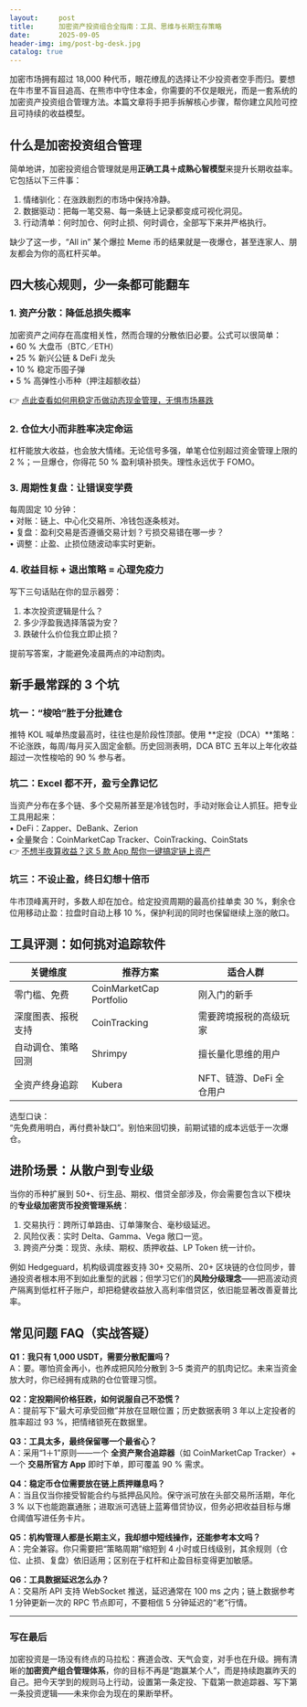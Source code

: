 ```yaml
---
layout:     post
title:      加密资产投资组合全指南：工具、思维与长期生存策略
date:       2025-09-05
header-img: img/post-bg-desk.jpg
catalog: true
---
```


加密市场拥有超过 18,000 种代币，眼花缭乱的选择让不少投资者空手而归。要想在牛市里不盲目追高、在熊市中守住本金，你需要的不仅是眼光，而是一套系统的加密资产投资组合管理方法。本篇文章将手把手拆解核心步骤，帮你建立风险可控且可持续的收益模型。

## 什么是加密投资组合管理

简单地讲，加密投资组合管理就是用**正确工具＋成熟心智模型**来提升长期收益率。  
它包括以下三件事：

1. 情绪驯化：在涨跌剧烈的市场中保持冷静。  
2. 数据驱动：把每一笔交易、每一条链上记录都变成可视化洞见。  
3. 行动清单：何时加仓、何时止损、何时调仓，全部写下来并严格执行。

缺少了这一步，“All in” 某个爆拉 Meme 币的结果就是一夜爆仓，甚至连家人、朋友都会为你的高杠杆买单。

## 四大核心规则，少一条都可能翻车

### 1. 资产分散：降低总损失概率

加密资产之间存在高度相关性，然而合理的分散依旧必要。公式可以很简单：  
• 60 % 大盘币（BTC／ETH）  
• 25 % 新兴公链 & DeFi 龙头  
• 10 % 稳定币囤子弹  
• 5 % 高弹性小币种（押注超额收益）

👉 [点此查看如何用稳定币做动态现金管理，无惧市场暴跌](https://okxdog.com/)

### 2. 仓位大小而非胜率决定命运

杠杆能放大收益，也会放大情绪。无论信号多强，单笔仓位别超过资金管理上限的 2 %；一旦爆仓，你得花 50 % 盈利填补损失。理性永远优于 FOMO。

### 3. 周期性复盘：让错误变学费

每周固定 10 分钟：  
• 对账：链上、中心化交易所、冷钱包逐条核对。  
• 复盘：盈利交易是否遵循交易计划？亏损交易错在哪一步？  
• 调整：止盈、止损位随波动率实时更新。

### 4. 收益目标 + 退出策略 = 心理免疫力

写下三句话贴在你的显示器旁：  
1) 本次投资逻辑是什么？  
2) 多少浮盈我选择落袋为安？  
3) 跌破什么价位我立即止损？  

提前写答案，才能避免凌晨两点的冲动割肉。

## 新手最常踩的 3 个坑

### 坑一：“梭哈”胜于分批建仓

推特 KOL 喊单热度最高时，往往也是阶段性顶部。使用 **定投（DCA）**策略：不论涨跌，每周/每月买入固定金额。历史回测表明，DCA BTC 五年以上年化收益超过一次性梭哈的 90 % 参与者。

### 坑二：Excel 都不开，盈亏全靠记忆

当资产分布在多个链、多个交易所甚至是冷钱包时，手动对账会让人抓狂。把专业工具用起来：  
• DeFi：Zapper、DeBank、Zerion  
• 全量聚合：CoinMarketCap Tracker、CoinTracking、CoinStats  
👉 [不想半夜算收益？这 5 款 App 帮你一键搞定链上资产](https://okxdog.com/)

### 坑三：不设止盈，终日幻想十倍币

牛市顶峰离开时，多数人却在加仓。给定投资周期的最高价挂单卖 30 %，剩余仓位用移动止盈：拉盘时自动上移 10 %，保护利润的同时也保留继续上涨的敞口。

## 工具评测：如何挑对追踪软件

| 关键维度 | 推荐方案 | 适合人群 |
|---|---|---|
| 零门槛、免费 | CoinMarketCap Portfolio | 刚入门的新手 |
| 深度图表、报税支持 | CoinTracking | 需要跨境报税的高级玩家 |
| 自动调仓、策略回测 | Shrimpy | 擅长量化思维的用户 |
| 全资产终身追踪 | Kubera | NFT、链游、DeFi 全仓用户 |

选型口诀：  
“先免费用明白，再付费补缺口”。别怕来回切换，前期试错的成本远低于一次爆仓。

## 进阶场景：从散户到专业级

当你的币种扩展到 50+、衍生品、期权、借贷全部涉及，你会需要包含以下模块的**专业级加密货币投资管理系统**：

1. 交易执行：跨所订单路由、订单簿聚合、毫秒级延迟。  
2. 风险仪表：实时 Delta、Gamma、Vega 敞口一览。  
3. 跨资产分类：现货、永续、期权、质押收益、LP Token 统一计价。  

例如 Hedgeguard，机构级调度器支持 30+ 交易所、20+ 区块链的仓位同步，普通投资者根本用不到如此重型的武器；但学习它们的**风险分级理念**——把高波动资产隔离到低杠杆子账户，却把稳健收益放入高利率借贷区，依旧能显著改善夏普比率。

## 常见问题 FAQ（实战答疑）

 **Q1：我只有 1,000 USDT，需要分散配置吗？**  
A：要。哪怕资金再小，也养成把风险分散到 3–5 类资产的肌肉记忆。未来当资金放大时，你已经拥有成熟的仓位管理习惯。

 **Q2：定投期间价格狂跌，如何说服自己不恐慌？**  
A：提前写下“最大可承受回撤”并放在显眼位置；历史数据表明 3 年以上定投者的胜率超过 93 %，把情绪锁死在数据里。

 **Q3：工具太多，最终保留哪一个最省心？**  
A：采用“1＋1”原则——一个 **全资产聚合追踪器**（如 CoinMarketCap Tracker）+ 一个 **交易所官方 App** 即时下单，即可覆盖 90 % 需求。

 **Q4：稳定币仓位需要放在链上质押赚息吗？**  
A：当且仅当你接受智能合约与抵押品风险。保守派可放在头部交易所活期，年化 3 % 以下也能跑赢通胀；进取派可选链上蓝筹借贷协议，但务必把收益目标与爆仓阈值写进任务卡片。

 **Q5：机构管理人都是长期主义，我却想中短线操作，还能参考本文吗？**  
A：完全兼容。你只需要把“策略周期”缩短到 4 小时或日线级别，其余规则（仓位、止损、复盘）依旧适用；区别在于杠杆和止盈目标变得更加敏感。

 **Q6：工具数据延迟怎么办？**  
A：交易所 API 支持 WebSocket 推送，延迟通常在 100 ms 之内；链上数据参考 1 分钟更新一次的 RPC 节点即可，不要相信 5 分钟延迟的“老”行情。

---

### 写在最后

加密投资是一场没有终点的马拉松：赛道会改、天气会变，对手也在升级。拥有清晰的**加密资产组合管理体系**，你的目标不再是“跑赢某个人”，而是持续跑赢昨天的自己。把今天学到的规则马上行动，设置第一条定投、下载第一款追踪器、写下第一条投资逻辑——未来你会为现在的果断举杯。